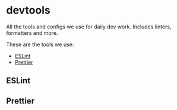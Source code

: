 # devtools
All the tools and configs we use for daily dev work. Includes linters, formatters and more.

These are the tools we use:

- [ESLint](#ESLint)
- [Prettier](#Prettier)

## ESLint

## Prettier
